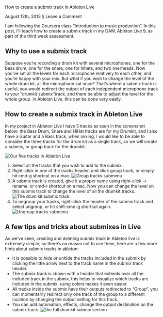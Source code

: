 How to create a submix track in Ableton Live

August 12th, 2013 § Leave a Comment

I am following the Coursera class “Introduction to music production”. In this post, I’ll teach how to create a submix track in my DAW, Ableton Live 9, as part of the third week assessment.

## Why to use a submix track

Suppose you’re recording a drum kit with several microphones, one for the bass drum, one for the snare, one for hihats, and two overheads. Now you’ve set all the levels for each microphone relatively to each other, and you’re happy with your mix. But what if you wish to change the level of the whole drum kit, all the microphone sat once? That’s where a submix track is useful, you would redirect the output of each independent microphone track to your “drumkit submix”track, and there be able to adjust the level for the whole group. In Ableton Live, this can be done very easily.

## How to create a submix track in Ableton Live

In my project in Ableton Live I have 5 tracks as seen in the screenshot below: the Bass Drum, Snare and HiHat tracks are for my Drumkit, and I also have a Guitar and a Bass track, when mixing, I would like to be able to consider the three tracks for the drum kit as a single track, so we will create a submix, or group track for the drumkit.

![Our five tracks in Ableton Live]()

1. Select all the tracks that you wish to add to the submix.
2. Right-click in one of the tracks header, and click group track, or simply hit cmd-g shortcut on a mac.
![Group tracks submenu]()
3. A submix track is created, give it a proper name using right-click -> rename, or cmd-r shortcut on a mac. Now you can change the level on this submix track to change the level of all the drumkit tracks.
![The drum kit submix track]()
4. To ungroup your tracks, right-click the header of the submix track and select ungroup, or hit shift-cmd-g shortcut again.
![Ungroup tracks submenu]()

## A few tips and tricks about submixes in Live

As we’ve seen, creating and deleting submix track in Ableton live is extremely simple, so there’s no reason not to use them, here are a few more hints about submix tracks in ableton:

* It is possible to hide or unhide the tracks included in the submix by clicking the little arrow next to the track name in the submix track header.
* The submix track is shown with a header that extends over all the included track in the submix, this helps to visualize which tracks are included in the submix, using colors makes it even easier.
* All tracks inside the submix have their outputs redirected to “Group”, you can momentarily redirect only one track of the group to a different location by changing the output setting for this track.
* You can add automation, effects, change the output destination on the submix track.
![the full drumkit submix section]()